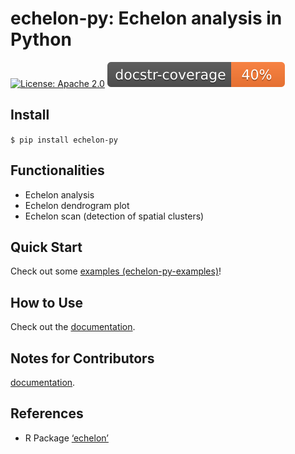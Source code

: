 # echelon-py: Echelon analysis in Python
[![License: Apache 2.0](https://img.shields.io/badge/License-Apache%202.0-blue.svg)](https://github.com/takeshi-teshima/echelon-py/blob/master/LICENSE)
[![Documentation Coverage Rate Badge](./docs_src/coverage_badge.svg)](https://takeshi-teshima.github.io/echelon-py/index.html)

## Install
`$ pip install echelon-py`

## Functionalities
- Echelon analysis
- Echelon dendrogram plot
- Echelon scan (detection of spatial clusters)

## Quick Start
Check out some [examples (echelon-py-examples)](https://takeshi-teshima.github.io/echelon-py-examples/)!

## How to Use
Check out the [documentation](https://takeshi-teshima.github.io/echelon-py/).

## Notes for Contributors
[documentation](./README-dev.md).

## References
- R Package [‘echelon’](https://cran.r-project.org/web/packages/echelon/echelon.pdf)
